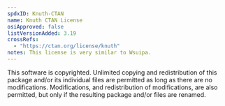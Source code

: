 ```yaml
---
spdxID: Knuth-CTAN
name: Knuth CTAN License
osiApproved: false
listVersionAdded: 3.19
crossRefs: 
  - "https://ctan.org/license/knuth"
notes: This license is very similar to Wsuipa.
---
```


This software is copyrighted. Unlimited copying and redistribution of this package and/or its individual files are permitted as long as there are no modifications. Modifications, and redistribution of modifications, are also permitted, but only if the resulting package and/or files are renamed.
